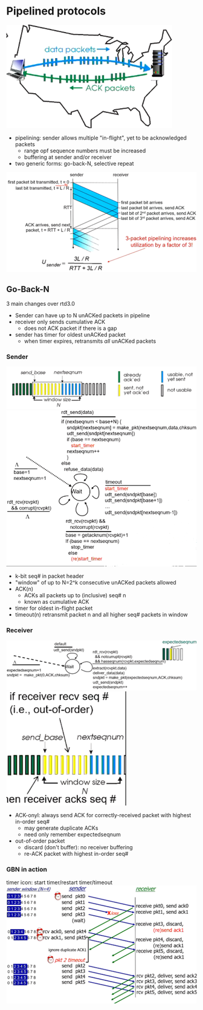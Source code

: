 # Pipelined protocols

![alt text](../img/3/pipeline.png)

- pipelining: sender allows multiple "in-flight", yet to be acknowledged packets
  - range opf sequence numbers must be increased
  - buffering at sender and/or receiver
- two generic forms: go-back-N, selective repeat

![alt text](../img/3/utilizationinc.png)

## Go-Back-N

3 main changes over rtd3.0

- Sender can have up to N unACKed packets in pipeline
- receiver only sends cumulative ACK
  - does not ACK packet if there is a gap
- sender has timer for oldest unACKed packet
  - when timer expires, retransmits *all* unACKed packets

### Sender

![alt text](../img/3/gobacknsender.png)
![alt text](../img/3/fsmgbnsender.png)

- k-bit seq# in packet header
- "window" of up to N=2^k consecutive unACKed packets allowed
- ACK(n)
  - ACKs all packets up to (inclusive) seq# n
  - known as cumulative ACK
- timer for oldest in-flight packet
- timeout(n) retransmit packet n and all higher seq# packets in window

### Receiver

![alt text](../img/3/receivergbnfsm.png)
![alt text](../img/3/recgbnpacket.png)

- ACK-onyl: always send ACK for correctly-received packet with highest in-order seq#
  - may generate duplicate ACKs
  - need only remember expectedseqnum
- out-of-order packet
  - discard (don't buffer): no receiver buffering
  - re-ACK packet with highest in-order seq#

### GBN in action

timer icon: start timer/restart timer/timeout
![alt text](../img/3/gbninaction.png)
